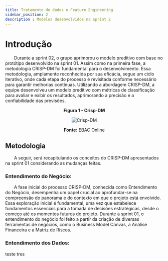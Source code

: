 ```yaml
---
title: Tratamento de dados e Feature Engineering
sidebar_position: 2
description : Modelos desenvolvidos na sprint 2
---
```


# Introdução

&emsp;&emsp;Durante a sprint 02, o grupo aprimorou o modelo preditivo com base no protótipo desenvolvido na sprint 01. Assim como na primeira fase, a metodologia CRISP-DM foi fundamental para o desenvolvimento. Essa metodologia, amplamente reconhecida por sua eficácia, segue um ciclo iterativo, onde cada etapa do processo é revisitada conforme necessário para garantir melhorias contínuas. Utilizando a abordagem CRISP-DM, a equipe desenvolveu um modelo preditivo com métricas de classificação para avaliar e exibir os resultados, aprimorando a precisão e a confiabilidade das previsões.

<p align="center"><b> Figura 1 - Crisp-DM</b></p>
<div align="center">
  <img src={require('../../../../static/img/crispEtapas.png').default} alt="Crisp-DM"/>
  <p><b>Fonte:</b> EBAC Online</p>
</div>

## Metodologia

&emsp;&emsp;A seguir, será recapitulando os conceitos do CRISP-DM apresentados na sprint 01 considerando as mudanças feitas.

### Entendimento do Negócio:
&emsp;&emsp;A fase inicial do processo CRISP-DM, conhecida como Entendimento do Negócio, desempenha um papel crucial ao aprofundar-se na compreensão do panorama e do contexto em que o projeto está envolvido. Essa exploração inicial é fundamental, uma vez que estabelece fundamentos essenciais para a tomada de decisões estratégicas, desde o começo até os momentos futuros do projeto. Durante a sprint 01, o entendimento do negócio foi feito a partir da criação de diversas ferramentas de negócios, como o Business Model Canvas, a Análise Financeira e a Matriz de Riscos.

### Entendimento dos Dados:

teste tres
